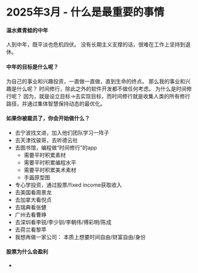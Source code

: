 # 2025年3月 - 什么是最重要的事情

#### 温水煮青蛙的中年
人到中年，既平淡也危机四伏。 
没有长期主义支撑的话，很难在工作上坚持到退休。

#### 中年的目标是什么呢？
为自己的事业和兴趣投资，一直做一直做，直到生命的终点。 
那么我的事业和兴趣是什么呢？ 时间修行，除此之外的软件开发都不做任何考虑。
为什么是时间修行呢？
因为，就是设立目标->去实现目标，而时间修行就是收集人类的所有修行路径，并通过集体智慧保持动态的最优化。


#### 如果你被裁员了，你会开始做什么？
- 去宁波找文进，加入他们团队学习一阵子
- 去天津找骏哥，去听德云社
- 去图书馆，编程做“时间修行”的app
    - 需要平时积累素材
    - 需要平时积累编程水平
    - 需要平时积累美术素材
    - 手画原型图
- 专心学投资，通过股票/fixed income获取收入
- 去美国看周景龙
- 去加拿大看倪贞
- 去瑞典看张健
- 广州去看曹峥
- 去深圳看李锐/李少钏/李朝伟/傅彩明/陈成
- 去荷兰看黎苹
- 我想再做一家公司： 本质上想要时间自由/财富自由/身份

#### 股票为什么会盈利
- 
